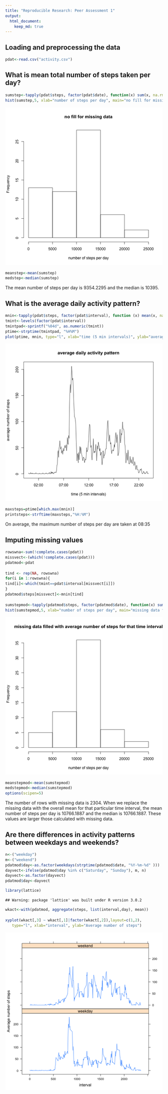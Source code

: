 ```yaml
---
title: "Reproducible Research: Peer Assessment 1"
output: 
  html_document:
    keep_md: true
---
```



## Loading and preprocessing the data


```r
pdat<-read.csv("activity.csv")
```



## What is mean total number of steps taken per day?

```r
sumstep<-tapply(pdat$steps, factor(pdat$date), function(x) sum(x, na.rm=T))
hist(sumstep,5, xlab="number of steps per day", main="no fill for missing data")
```

![plot of chunk unnamed-chunk-2](figure/unnamed-chunk-2.png) 

```r
meanstep<-mean(sumstep)
medstep<-median(sumstep)
```
The mean number of steps per day is 9354.2295 and the median is 10395.
## What is the average daily activity pattern?

```r
mnin<-tapply(pdat$steps, factor(pdat$interval), function (x) mean(x, na.rm=T))
tmint<-levels(factor(pdat$interval))
tmintpad<-sprintf("%04d", as.numeric(tmint))
ptime<-strptime(tmintpad, "%H%M")
plot(ptime, mnin, type="l", xlab="time (5 min intervals)", ylab="average number of steps", main="average daily activity pattern")
```

![plot of chunk unnamed-chunk-3](figure/unnamed-chunk-3.png) 

```r
maxsteps=ptime[which.max(mnin)]
printsteps<-strftime(maxsteps,"%H:%M")
```
On average, the maximum number of steps per day are taken at 08:35 

## Imputing missing values

```r
rowswna<-sum(!complete.cases(pdat)) 
missvect<-(which(!complete.cases(pdat)))
pdatmod<-pdat

tind <- rep(NA, rowswna)
for(i in 1:rowswna){
tind[i]<-which(tmint==pdat$interval[missvect[i]])
}
pdatmod$steps[missvect]<-mnin[tind]

sumstepmod<-tapply(pdatmod$steps, factor(pdatmod$date), function(x) sum(x, na.rm=T))
hist(sumstepmod,5, xlab="number of steps per day", main="missing data filled with average number of steps for that time interval")
```

![plot of chunk unnamed-chunk-4](figure/unnamed-chunk-4.png) 

```r
meanstepmod<-mean(sumstepmod)
medstepmod<-median(sumstepmod)
options(scipen=5)
```
The number of rows with missing data is 2304. When we replace the missing data with the overall mean for that particular time interval, the mean number of steps per day is 10766.1887 and the median is 10766.1887. These values are larger those calculated with missing data. 
## Are there differences in activity patterns between weekdays and weekends?

```r
n<-("weekday")
m<-("weekend")
pdatmod$day<-as.factor(weekdays(strptime(pdatmod$date, "%Y-%m-%d" )))
dayvect<-ifelse(pdatmod$day %in% c("Saturday", "Sunday"), m, n)
dayvect<-as.factor(dayvect)
pdatmod$day<-dayvect
```


```r
library(lattice) 
```

```
## Warning: package 'lattice' was built under R version 3.0.2
```

```r
wkact<-with(pdatmod, aggregate(steps, list(interval,day), mean))

xyplot(wkact[,3] ~ wkact[,1]|factor(wkact[,2]),layout=c(1,2),
   type="l", xlab="interval", ylab="Average number of steps")
```

![plot of chunk unnamed-chunk-6](figure/unnamed-chunk-6.png) 
